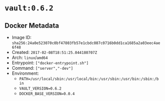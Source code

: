 # `vault:0.6.2`

## Docker Metadata

- Image ID: `sha256:24a0e523070c0bf47803fb57e1cbdc087c0716b0dd1ca1685a2a03eec4ae6f48`
- Created: `2017-02-08T18:51:25.044180707Z`
- Arch: `linux`/`amd64`
- Entrypoint: `["docker-entrypoint.sh"]`
- Command: `["server","-dev"]`
- Environment:
  - `PATH=/usr/local/sbin:/usr/local/bin:/usr/sbin:/usr/bin:/sbin:/bin`
  - `VAULT_VERSION=0.6.2`
  - `DOCKER_BASE_VERSION=0.0.4`
